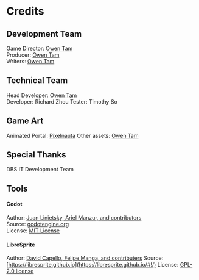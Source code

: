 # Credits

## Development Team
Game Director: [Owen Tam](https://github.com/Owen-Tam)  
Producer: [Owen Tam](https://github.com/Owen-Tam)  
Writers: [Owen Tam](https://github.com/Owen-Tam)  

## Technical Team
Head Developer: [Owen Tam](https://github.com/Owen-Tam)  
Developer: Richard Zhou
Tester: Timothy So

## Game Art
Animated Portal: [Pixelnauta](https://pixelnauta.itch.io/)
Other assets: [Owen Tam](https://github.com/Owen-Tam)  

## Special Thanks
DBS IT Development Team

## Tools
#### Godot
Author: [Juan Linietsky, Ariel Manzur, and contributors](https://godotengine.org/contact)  
Source: [godotengine.org](https://godotengine.org/)  
License: [MIT License](https://github.com/godotengine/godot/blob/master/LICENSE.txt) 

#### LibreSprite
Author: [David Capello, Felipe Manga, and contributers](https://github.com/LibreSprite/LibreSprite)
Source: [https://libresprite.github.io](https://libresprite.github.io/#!/)
License: [GPL-2.0 license](https://github.com/LibreSprite/LibreSprite/blob/master/LICENSE.txt)
